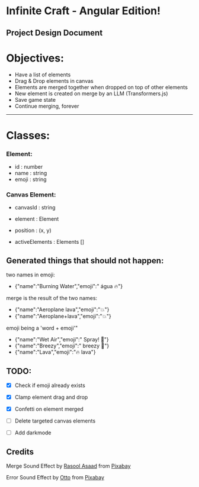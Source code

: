 # Infinite Craft - Angular Edition!
## Project Design Document

# Objectives:
- Have a list of elements
- Drag & Drop elements in canvas
- Elements are merged together when dropped on top of other elements
- New element is created on merge by an LLM (Transformers.js)
- Save game state
- Continue merging, forever

---

# Classes:

### Element:
- id : number
- name : string
- emoji : string

### Canvas Element:
- canvasId : string
- element : Element
- position : (x, y)

- activeElements : Elements []

## Generated things that should not happen:
two names in emoji:
- {"name":"Burning Water","emoji":" água 🔥"} 

merge is the result of the two names:
- {"name":"Aeroplane lava","emoji":"💥"}
- {"name":"Aeroplane+lava","emoji":"💥"}

emoji being a 'word + emoji'"
- {"name":"Wet Air","emoji":" Spray! 🌟"}
- {"name":"Breezy","emoji":" breezy 🌱"}
- {"name":"Lava","emoji":"🔥 lava"}


## TODO:
- [x] Check if emoji already exists
- [x] Clamp element drag and drop
- [x] Confetti on element merged
- [ ] Delete targeted canvas elements
- [ ] Add darkmode


## Credits
Merge Sound Effect by <a href="https://pixabay.com/users/rasoolasaad-47313572/?utm_source=link-attribution&utm_medium=referral&utm_campaign=music&utm_content=269266">Rasool Asaad</a> from <a href="https://pixabay.com/sound-effects//?utm_source=link-attribution&utm_medium=referral&utm_campaign=music&utm_content=269266">Pixabay</a>

Error Sound Effect by <a href="https://pixabay.com/users/voicebosch-30143949/?utm_source=link-attribution&utm_medium=referral&utm_campaign=music&utm_content=182475">Otto</a> from <a href="https://pixabay.com/sound-effects//?utm_source=link-attribution&utm_medium=referral&utm_campaign=music&utm_content=182475">Pixabay</a>